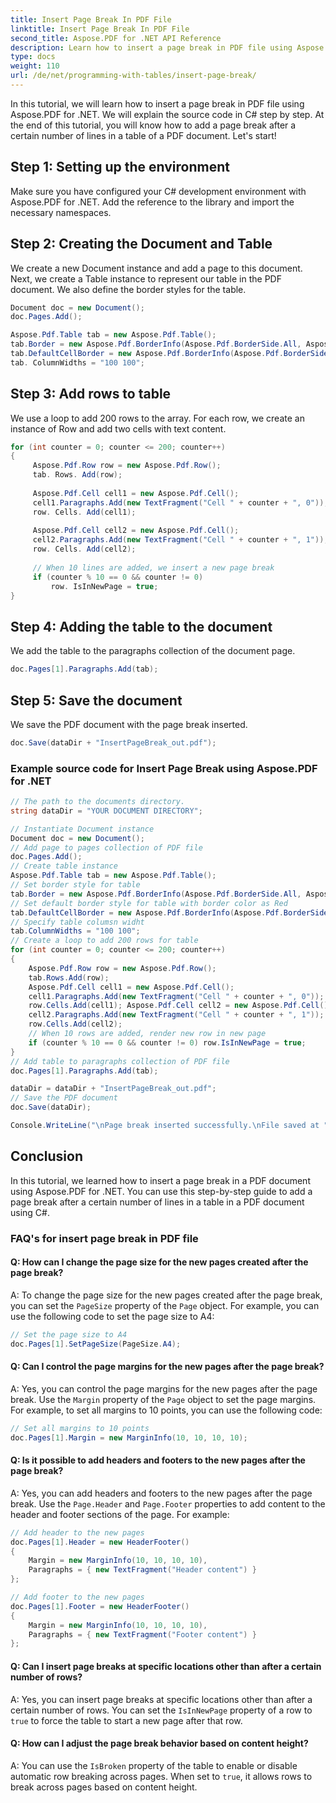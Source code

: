 ```yaml
---
title: Insert Page Break In PDF File
linktitle: Insert Page Break In PDF File
second_title: Aspose.PDF for .NET API Reference
description: Learn how to insert a page break in PDF file using Aspose.PDF for .NET.
type: docs
weight: 110
url: /de/net/programming-with-tables/insert-page-break/
---
```

In this tutorial, we will learn how to insert a page break in PDF file using Aspose.PDF for .NET. We will explain the source code in C# step by step. At the end of this tutorial, you will know how to add a page break after a certain number of lines in a table of a PDF document. Let's start!

## Step 1: Setting up the environment
Make sure you have configured your C# development environment with Aspose.PDF for .NET. Add the reference to the library and import the necessary namespaces.

## Step 2: Creating the Document and Table
We create a new Document instance and add a page to this document. Next, we create a Table instance to represent our table in the PDF document. We also define the border styles for the table.

```csharp
Document doc = new Document();
doc.Pages.Add();

Aspose.Pdf.Table tab = new Aspose.Pdf.Table();
tab.Border = new Aspose.Pdf.BorderInfo(Aspose.Pdf.BorderSide.All, Aspose.Pdf.Color.Red);
tab.DefaultCellBorder = new Aspose.Pdf.BorderInfo(Aspose.Pdf.BorderSide.All, Aspose.Pdf.Color.Red);
tab. ColumnWidths = "100 100";
```

## Step 3: Add rows to table
We use a loop to add 200 rows to the array. For each row, we create an instance of Row and add two cells with text content.

```csharp
for (int counter = 0; counter <= 200; counter++)
{
     Aspose.Pdf.Row row = new Aspose.Pdf.Row();
     tab. Rows. Add(row);
    
     Aspose.Pdf.Cell cell1 = new Aspose.Pdf.Cell();
     cell1.Paragraphs.Add(new TextFragment("Cell " + counter + ", 0"));
     row. Cells. Add(cell1);
    
     Aspose.Pdf.Cell cell2 = new Aspose.Pdf.Cell();
     cell2.Paragraphs.Add(new TextFragment("Cell " + counter + ", 1"));
     row. Cells. Add(cell2);
    
     // When 10 lines are added, we insert a new page break
     if (counter % 10 == 0 && counter != 0)
         row. IsInNewPage = true;
}
```

## Step 4: Adding the table to the document
We add the table to the paragraphs collection of the document page.

```csharp
doc.Pages[1].Paragraphs.Add(tab);
```

## Step 5: Save the document
We save the PDF document with the page break inserted.

```csharp
doc.Save(dataDir + "InsertPageBreak_out.pdf");
```

### Example source code for Insert Page Break using Aspose.PDF for .NET

```csharp
// The path to the documents directory.
string dataDir = "YOUR DOCUMENT DIRECTORY";

// Instantiate Document instance
Document doc = new Document();
// Add page to pages collection of PDF file
doc.Pages.Add();
// Create table instance
Aspose.Pdf.Table tab = new Aspose.Pdf.Table();
// Set border style for table
tab.Border = new Aspose.Pdf.BorderInfo(Aspose.Pdf.BorderSide.All, Aspose.Pdf.Color.Red);
// Set default border style for table with border color as Red
tab.DefaultCellBorder = new Aspose.Pdf.BorderInfo(Aspose.Pdf.BorderSide.All, Aspose.Pdf.Color.Red);
// Specify table columsn widht
tab.ColumnWidths = "100 100";
// Create a loop to add 200 rows for table
for (int counter = 0; counter <= 200; counter++)
{
	Aspose.Pdf.Row row = new Aspose.Pdf.Row();
	tab.Rows.Add(row);
	Aspose.Pdf.Cell cell1 = new Aspose.Pdf.Cell();
	cell1.Paragraphs.Add(new TextFragment("Cell " + counter + ", 0"));
	row.Cells.Add(cell1); Aspose.Pdf.Cell cell2 = new Aspose.Pdf.Cell();
	cell2.Paragraphs.Add(new TextFragment("Cell " + counter + ", 1"));
	row.Cells.Add(cell2);
	// When 10 rows are added, render new row in new page
	if (counter % 10 == 0 && counter != 0) row.IsInNewPage = true;
}
// Add table to paragraphs collection of PDF file
doc.Pages[1].Paragraphs.Add(tab);

dataDir = dataDir + "InsertPageBreak_out.pdf";
// Save the PDF document
doc.Save(dataDir);

Console.WriteLine("\nPage break inserted successfully.\nFile saved at " + dataDir);
```

## Conclusion
In this tutorial, we learned how to insert a page break in a PDF document using Aspose.PDF for .NET. You can use this step-by-step guide to add a page break after a certain number of lines in a table in a PDF document using C#.

### FAQ's for insert page break in PDF file

#### Q: How can I change the page size for the new pages created after the page break?

A: To change the page size for the new pages created after the page break, you can set the `PageSize` property of the `Page` object. For example, you can use the following code to set the page size to A4:

```csharp
// Set the page size to A4
doc.Pages[1].SetPageSize(PageSize.A4);
```

#### Q: Can I control the page margins for the new pages after the page break?

A: Yes, you can control the page margins for the new pages after the page break. Use the `Margin` property of the `Page` object to set the page margins. For example, to set all margins to 10 points, you can use the following code:

```csharp
// Set all margins to 10 points
doc.Pages[1].Margin = new MarginInfo(10, 10, 10, 10);
```

#### Q: Is it possible to add headers and footers to the new pages after the page break?

A: Yes, you can add headers and footers to the new pages after the page break. Use the `Page.Header` and `Page.Footer` properties to add content to the header and footer sections of the page. For example:

```csharp
// Add header to the new pages
doc.Pages[1].Header = new HeaderFooter()
{
    Margin = new MarginInfo(10, 10, 10, 10),
    Paragraphs = { new TextFragment("Header content") }
};

// Add footer to the new pages
doc.Pages[1].Footer = new HeaderFooter()
{
    Margin = new MarginInfo(10, 10, 10, 10),
    Paragraphs = { new TextFragment("Footer content") }
};
```

#### Q: Can I insert page breaks at specific locations other than after a certain number of rows?

A: Yes, you can insert page breaks at specific locations other than after a certain number of rows. You can set the `IsInNewPage` property of a row to `true` to force the table to start a new page after that row.

#### Q: How can I adjust the page break behavior based on content height?

A: You can use the `IsBroken` property of the table to enable or disable automatic row breaking across pages. When set to `true`, it allows rows to break across pages based on content height.